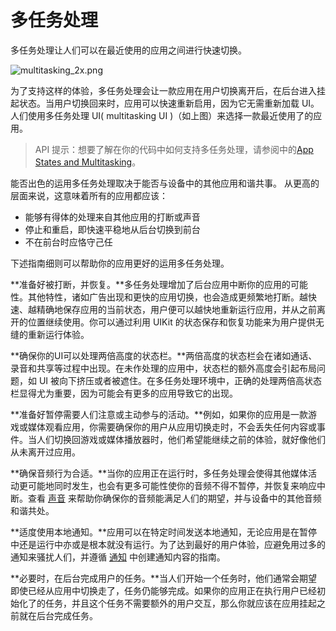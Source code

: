 # 多任务处理

多任务处理让人们可以在最近使用的应用之间进行快速切换。

![multitasking_2x.png](images/multitasking_2x.png)

为了支持这样的体验，多任务处理会让一款应用在用户切换离开后，在后台进入挂起状态。当用户切换回来时，应用可以快速重新启用，因为它无需重新加载 UI。人们使用多任务处理 UI( multitasking UI )（如上图）来选择一款最近使用了的应用。

> API 提示：想要了解在你的代码中如何支持多任务处理，请参阅中的[App States and Multitasking](https://developer.apple.com/library/ios/documentation/iPhone/Conceptual/iPhoneOSProgrammingGuide/StrategiesforHandlingAppStateTransitions/StrategiesforHandlingAppStateTransitions.html#//apple_ref/doc/uid/TP40007072-CH8)。

能否出色的运用多任务处理取决于能否与设备中的其他应用和谐共事。
从更高的层面来说，这意味着所有的应用都应该：

- 能够有得体的处理来自其他应用的打断或声音
- 停止和重启，即快速平稳地从后台切换到前台
- 不在前台时应恪守己任

下述指南细则可以帮助你的应用更好的运用多任务处理。

**准备好被打断，并恢复。**多任务处理增加了后台应用中断你的应用的可能性。其他特性，诸如广告出现和更快的应用切换，也会造成更频繁地打断。越快速、越精确地保存应用的当前状态，用户便可以越快地重新运行应用，并从之前离开的位置继续使用。你可以通过利用 UIKit 的状态保存和恢复功能来为用户提供无缝的重新运行体验。

**确保你的UI可以处理两倍高度的状态栏。**两倍高度的状态栏会在诸如通话、录音和共享等过程中出现。在未作处理的应用中，状态栏的额外高度会引起布局问题，如 UI 被向下挤压或者被遮住。在多任务处理环境中，正确的处理两倍高状态栏显得尤为重要，因为可能会有更多的应用导致它的出现。

**准备好暂停需要人们注意或主动参与的活动。**例如，如果你的应用是一款游戏或媒体观看应用，你需要确保你的用户从应用切换走时，不会丢失任何内容或事件。当人们切换回游戏或媒体播放器时，他们希望能继续之前的体验，就好像他们从未离开过应用。

**确保音频行为合适。**当你的应用正在运行时，多任务处理会使得其他媒体活动更可能地同时发生，也会有更多可能性使你的音频不得不暂停，并恢复来响应中断。查看 [声音](sound.md) 来帮助你确保你的音频能满足人们的期望，并与设备中的其他音频和谐共处。

**适度使用本地通知。**应用可以在特定时间发送本地通知，无论应用是在暂停中还是运行中亦或是根本就没有运行。为了达到最好的用户体验，应避免用过多的通知来骚扰人们，并遵循 [通知](notifications.md) 中创建通知内容的指南。

**必要时，在后台完成用户的任务。**当人们开始一个任务时，他们通常会期望即使已经从应用中切换走了，任务仍能够完成。如果你的应用正在执行用户已经初始化了的任务，并且这个任务不需要额外的用户交互，那么你就应该在应用挂起之前就在后台完成任务。



